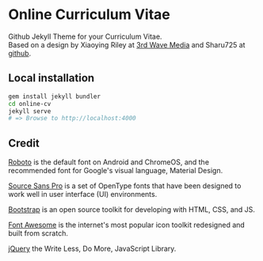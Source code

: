 # Online Curriculum Vitae

Github Jekyll Theme for your Curriculum Vitae.  
Based on a design by Xiaoying Riley at [3rd Wave Media](http://themes.3rdwavemedia.com/) and Sharu725 at [github](http://github.com/sharu725/online-cv/).

## Local installation
```bash
gem install jekyll bundler
cd online-cv
jekyll serve
# => Browse to http://localhost:4000
```

## Credit
[Roboto](http://github.com/google/roboto) is the default font on Android and ChromeOS, and the recommended font for Google's visual language, Material Design.


[Source Sans Pro](http://github.com/adobe-fonts/source-sans-pro) is a set of OpenType fonts that have been designed to work well in user interface (UI) environments.

[Bootstrap](https://getbootstrap.com/) is an open source toolkit for developing with HTML, CSS, and JS.

[Font Awesome](https://fontawesome.com/) is the internet's most popular icon toolkit redesigned and built from scratch.

[jQuery](https://jquery.com/) the Write Less, Do More, JavaScript Library.
